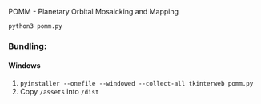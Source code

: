 POMM - Planetary Orbital Mosaicking and Mapping

`python3 pomm.py`

### Bundling:

#### Windows

1. `pyinstaller --onefile --windowed --collect-all tkinterweb pomm.py`
1. Copy `/assets` into `/dist`
